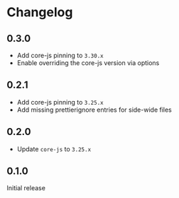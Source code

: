 # Changelog

## 0.3.0

- Add core-js pinning to `3.30.x`
- Enable overriding the core-js version via options

## 0.2.1

- Add core-js pinning to `3.25.x`
- Add missing prettierignore entries for side-wide files

## 0.2.0

- Update `core-js` to `3.25.x`

## 0.1.0

Initial release
